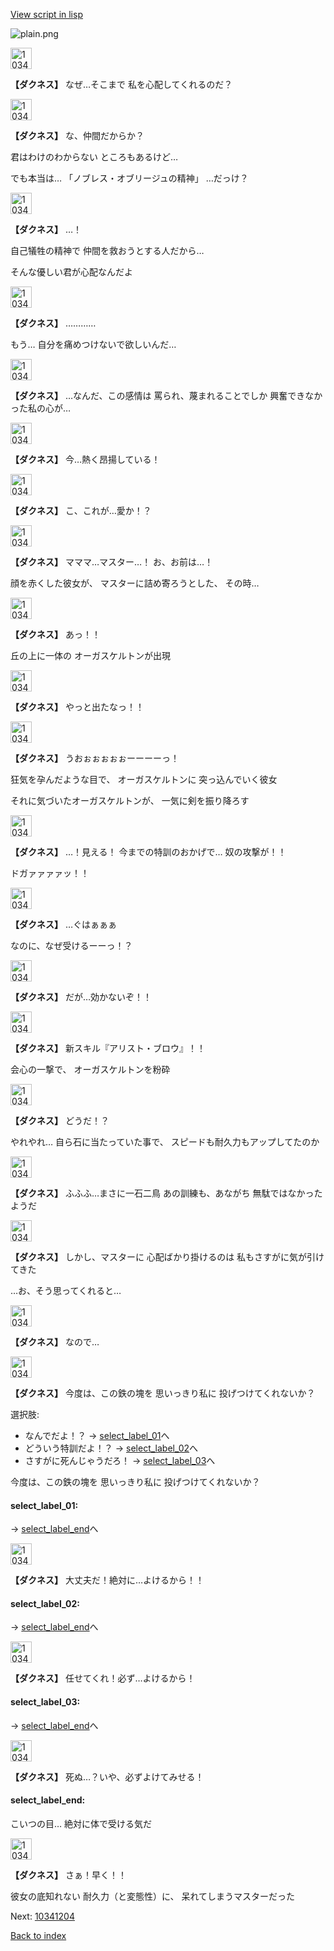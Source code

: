 [View script in lisp](../scripts/10341203.txt)

![plain.png](../images/backgrounds/plain.png)

<img src="../images/units/103411.png" alt="103411.png" height="34"/>

**【ダクネス】**
なぜ…そこまで
私を心配してくれるのだ？

<img src="../images/units/103411.png" alt="103411.png" height="34"/>

**【ダクネス】**
な、仲間だからか？

君はわけのわからない
ところもあるけど…

でも本当は…
「ノブレス・オブリージュの精神」
…だっけ？

<img src="../images/units/103411.png" alt="103411.png" height="34"/>

**【ダクネス】**
…！

自己犠牲の精神で
仲間を救おうとする人だから…

そんな優しい君が心配なんだよ

<img src="../images/units/103411.png" alt="103411.png" height="34"/>

**【ダクネス】**
…………

もう…
自分を痛めつけないで欲しいんだ…

<img src="../images/units/103411.png" alt="103411.png" height="34"/>

**【ダクネス】**
…なんだ、この感情は
罵られ、蔑まれることでしか
興奮できなかった私の心が…

<img src="../images/units/103411.png" alt="103411.png" height="34"/>

**【ダクネス】**
今…熱く昂揚している！

<img src="../images/units/103411.png" alt="103411.png" height="34"/>

**【ダクネス】**
こ、これが…愛か！？

<img src="../images/units/103411.png" alt="103411.png" height="34"/>

**【ダクネス】**
マママ…マスター…！
お、お前は…！

顔を赤くした彼女が、
マスターに詰め寄ろうとした、
その時…

<img src="../images/units/103411.png" alt="103411.png" height="34"/>

**【ダクネス】**
あっ！！

丘の上に一体の
オーガスケルトンが出現

<img src="../images/units/103411.png" alt="103411.png" height="34"/>

**【ダクネス】**
やっと出たなっ！！

<img src="../images/units/103411.png" alt="103411.png" height="34"/>

**【ダクネス】**
うおぉぉぉぉぉーーーーっ！

狂気を孕んだような目で、
オーガスケルトンに
突っ込んでいく彼女

それに気づいたオーガスケルトンが、
一気に剣を振り降ろす

<img src="../images/units/103411.png" alt="103411.png" height="34"/>

**【ダクネス】**
…！見える！
今までの特訓のおかげで…
奴の攻撃が！！

ドガァァァァッ！！

<img src="../images/units/103411.png" alt="103411.png" height="34"/>

**【ダクネス】**
…ぐはぁぁぁ

なのに、なぜ受けるーーっ！？

<img src="../images/units/103411.png" alt="103411.png" height="34"/>

**【ダクネス】**
だが…効かないぞ！！

<img src="../images/units/103411.png" alt="103411.png" height="34"/>

**【ダクネス】**
新スキル『アリスト・ブロウ』！！

会心の一撃で、
オーガスケルトンを粉砕

<img src="../images/units/103411.png" alt="103411.png" height="34"/>

**【ダクネス】**
どうだ！？

やれやれ…
自ら石に当たっていた事で、
スピードも耐久力もアップしてたのか

<img src="../images/units/103411.png" alt="103411.png" height="34"/>

**【ダクネス】**
ふふふ…まさに一石二鳥
あの訓練も、あながち
無駄ではなかったようだ

<img src="../images/units/103411.png" alt="103411.png" height="34"/>

**【ダクネス】**
しかし、マスターに
心配ばかり掛けるのは
私もさすがに気が引けてきた

…お、そう思ってくれると…

<img src="../images/units/103411.png" alt="103411.png" height="34"/>

**【ダクネス】**
なので…

<img src="../images/units/103411.png" alt="103411.png" height="34"/>

**【ダクネス】**
今度は、この鉄の塊を
思いっきり私に
投げつけてくれないか？

選択肢:
- なんでだよ！？ → [select_label_01](#select_label_01)へ
- どういう特訓だよ！？ → [select_label_02](#select_label_02)へ
- さすがに死んじゃうだろ！ → [select_label_03](#select_label_03)へ

今度は、この鉄の塊を
思いっきり私に
投げつけてくれないか？

#### select_label_01:
 → [select_label_end](#select_label_end)へ

<img src="../images/units/103411.png" alt="103411.png" height="34"/>

**【ダクネス】**
大丈夫だ！絶対に…よけるから！！

#### select_label_02:
 → [select_label_end](#select_label_end)へ

<img src="../images/units/103411.png" alt="103411.png" height="34"/>

**【ダクネス】**
任せてくれ！必ず…よけるから！

#### select_label_03:
 → [select_label_end](#select_label_end)へ

<img src="../images/units/103411.png" alt="103411.png" height="34"/>

**【ダクネス】**
死ぬ…？いや、必ずよけてみせる！

#### select_label_end:

こいつの目…
絶対に体で受ける気だ

<img src="../images/units/103411.png" alt="103411.png" height="34"/>

**【ダクネス】**
さぁ！早く！！

彼女の底知れない
耐久力（と変態性）に、
呆れてしまうマスターだった


Next: [10341204](10341204.md)

[Back to index](index.md)
